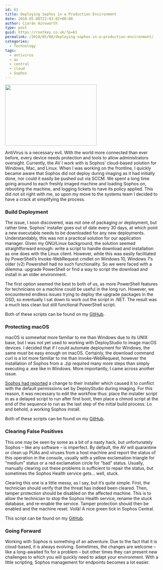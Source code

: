 ```yaml
---
id: 61
title: Deploying Sophos in a Production Environment
date: 2018-05-08T22:03:02+00:00
author: Ciarán Ainsworth
type: post
guid: https://rootkey.co.uk/?p=61
permalink: /2018/05/08/deploying-sophos-in-a-production-environment/
categories:
  - Technology
tags:
  - antivirus
  - av
  - central
  - cloud
  - Sophos
---
```

<img class="alignnone size-medium wp-image-66 aligncenter" src="https://rootkey.co.uk/wp-content/uploads/2018/05/anti-virus-300x200.jpg" alt="" width="300" height="200" srcset="https://rootkey.co.uk/wp-content/uploads/2018/05/anti-virus-300x200.jpg 300w, https://rootkey.co.uk/wp-content/uploads/2018/05/anti-virus-768x511.jpg 768w, https://rootkey.co.uk/wp-content/uploads/2018/05/anti-virus-1024x682.jpg 1024w, https://rootkey.co.uk/wp-content/uploads/2018/05/anti-virus.jpg 1200w" sizes="(max-width: 300px) 100vw, 300px" />

AntiVirus is a necessary evil. With the world more connected than ever before, every device needs protection and tools to allow administrators oversight. Currently, the AV I work with is Sophos&#8217; cloud-based solution for Windows, Mac, and Linux. When I was working on the frontline, I quickly became aware that Sophos did not deploy during imaging as it had initially done, nor could it easily be pushed out via SCCM. We spent a long time going around to each freshly imaged machine and loading Sophos on, rebooting the machine, and logging tickets to have its policy applied. This did not sit right with me, so upon my move to the systems team I decided to have a crack at simplifying the process.

<!--more-->

### Build Deployment

The issue, I soon discovered, was not one of packaging or deployment, but rather time. Sophos&#8217; installer goes out of date every 30 days, at which point a new executable needs to be downloaded for any new deployments. Understandably, this was not a practical solution for our application manager. Given my GNU/Linux background, the solution seemed straightforward enough: write a script to handle download and installation as one does with the Linux client. However, while this was easily facilitated by PowerShell&#8217;s Invoke-WebRequest cmdlet on Windows 10, Windows 7&#8217;s older (v2) Powershell had no such functionality. So we were faced with a dilemma: upgrade PowerShell or find a way to script the download and install in an older environment.

The first option seemed the best to both of us, as more PowerShell features for technicians on a machine could be useful in the long run. However, we encountered endless issues trying to deploy the upgrade packages in the OSD, so eventually I sat down to work out the script in .NET. The result was a much less clean but still functional PowerShell script.

Both of these scripts can be found on my [GitHub](https://github.com/Sporiff/Sophos-Install).

### Protecting macOS

macOS is somewhat more familiar to me than Windows due to its UNIX base, but I was not yet used to working with DeployStudio to image macOS devices. I decided that if I could automate deployment for Windows, the same must be easy enough on macOS. Certainly, the download command curl is a lot more familiar to me than Invoke-WebRequest, however the installation of Sophos from a .zip required many more steps than simply executing a .exe like in Windows. More importantly, I came across another issue.

[Sophos had reported](https://community.sophos.com/kb/en-us/131749) a change to their installer which caused it to conflict with the default permissions set by DeployStudio during imaging. For this reason, it was necessary to edit the workflow thus: place the installer script in as a delayed script to run after first boot, then place a chmod script at the end of the sequence to run as the last step of the initial build process. Lo and behold, a working Sophos install.

Both of these scripts can be found on my [GitHub](https://github.com/Sporiff/Sophos-Mac).

### Clearing False Positives

This one may be seen by some as a bit of a nasty hack, but unfortunately Sophos &#8211; like any software &#8211; is imperfect. By default, the AV will quarantine or clean up PUAs and viruses from a host machine and report the status of this operation in the console, usually with a yellow exclamation triangle for &#8220;medium&#8221; status or a red exclamation circle for &#8220;bad&#8221; status. Usually, manually clearing out these problems is sufficient to repair the status, but sometimes the Sophos Health service gets&#8230; well, stuck.

Clearing this one is a little messy, as I say, but it&#8217;s quite simple. First, the technician should verify that the threat has indeed been cleared. Then, tamper protection should be disabled on the affected machine. This is to allow the technician to stop the Sophos Health service, rename the stuck database, and re-enable the service. Tamper protection should then be enabled and the machine reset. Voilà! A nice green tick in Sophos Central.

This script can be found on my [GitHub](https://github.com/Sporiff/Sophos-Health-Fix).

### Going Forward

Working with Sophos is something of an adventure. Due to the fact that it is cloud-based, it is always evolving. Sometimes, the changes are welcome &#8211; like a long-awaited fix for a problem &#8211; but other times they can present new challenges to which you will quickly need to adapt your environment. With a little scripting, Sophos management for endpoints becomes a lot easier.
